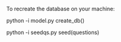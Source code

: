 To recreate the database on your machine:

python -i model.py
create_db()


python -i seedqs.py
seed(questions)